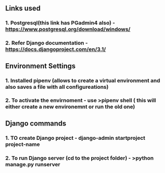 ## Links used
### 1. Postgresql(this link has PGadmin4 also) - https://www.postgresql.org/download/windows/
### 2. Refer Django documentation - https://docs.djangoproject.com/en/3.1/

## Environment Settings
### 1. Installed pipenv (allows to create a virtual environment and also saves a file with all configureations)
### 2. To activate the envirnoment - use >pipenv shell ( this will either create a new environemnt or run the old one)

## Django commands
### 1. TO create Django project -  django-admin startproject project-name
### 2. To run Django server (cd to the project folder) - >python manage.py runserver